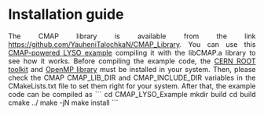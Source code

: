 # Installation guide
<div style="text-align: justify;">
The CMAP library is available from the link <a href="https://github.com/YauheniTalochkaN/CMAP_Library"  target="_blank" rel="noopener">https://github.com/YauheniTalochkaN/CMAP_Library</a>. 
You can use this <a href="https://github.com/YauheniTalochkaN/CMAP_LYSO_Example"  target="_blank" rel="noopener">CMAP-powered LYSO example</a> compiling it with the libCMAP.a library to see how it works. 
Before compiling the example code, the <a href="https://root.cern/"  target="_blank" rel="noopener">CERN ROOT toolkit</a> and <a href="https://www.openmp.org/"  target="_blank" rel="noopener">OpenMP library</a> must be installed in your system.
Then, please check the CMAP CMAP_LIB_DIR and CMAP_INCLUDE_DIR variables in the CMakeLists.txt file to set them right for your system. 
After that, the example code can be compiled as 
```
cd CMAP_LYSO_Example
mkdir build
cd build
cmake ../
make -jN
make install
```
</div>